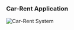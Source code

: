 <h3>Car-Rent Application</h3>

![Car-Rent System](https://github.com/isharaSIP/Car-Rent-Application/assets/166596284/3f807cd5-48a6-46fe-ac53-6d22f0447383)
